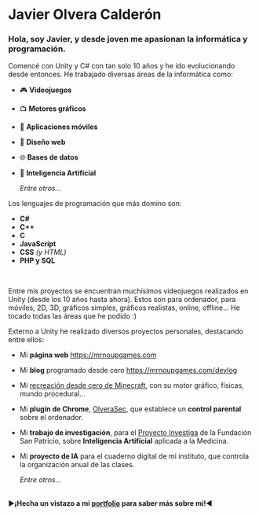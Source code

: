 # Javier Olvera Calderón

### Hola, soy Javier, y desde joven me apasionan la informática y programación.

Comencé con Unity y C# con tan solo 10 años y he ido evolucionando desde entonces.
He trabajado diversas áreas de la informática como:

- 🎮 **Videojuegos**
- 📺 **Motores gráficos**
- 📱 **Aplicaciones móviles**
- 📰 **Diseño web**
- 🌐 **Bases de datos**
- 🤖 **Inteligencia Artificial**
  
   _Entre otros..._


Los lenguajes de programación que más domino son:

- **C#**
- **C++**
- **C**
- **JavaScript**
- **CSS** _(y HTML)_
- **PHP y SQL**

<br>

Entre mis proyectos se encuentran muchísimos videojuegos realizados en Unity (desde los 10 años hasta ahora). Estos son para ordenador, para móviles, 2D, 3D, gráficos simples, gráficos realistas, online, offline... He tocado todas las áreas que he podido :)


Externo a Unity he realizado diversos proyectos personales, destacando entre ellos:

- Mi **página web** https://mrnoupgames.com

- Mi **blog** programado desde cero https://mrnoupgames.com/devlog

- Mi <a href="https://github.com/JaviOlvera/MyMinecraft">recreación desde cero de Minecraft</a>, con su motor gráfico, físicas, mundo procedural...

- Mi **plugin de Chrome**, <a href="https://mrnoupgames.com/OlveraSec/">OlveraSec</a>, que establece un **control parental** sobre el ordenador.

- Mi **trabajo de investigación**, para el <a href="https://github.com/JaviOlvera/Investiga-2022-Algoritmo-Aplicado-a-Medicina">Proyecto Investiga</a> de la Fundación San Patricio, sobre **Inteligencia Artificial** aplicada a la Medicina.

- Mi **proyecto de IA** para el cuaderno digital de mi instituto, que controla la organización anual de las clases.

  _Entre otros..._

<br>
▶️<b>¡Hecha un vistazo a mi <a href="https://mrnoupgames.com/portfolio/">portfolio</a> para saber más sobre mi!</b>◀️


<!---
JaviOlvera/JaviOlvera is a ✨ special ✨ repository because its `README.md` (this file) appears on your GitHub profile.
You can click the Preview link to take a look at your changes.
--->
